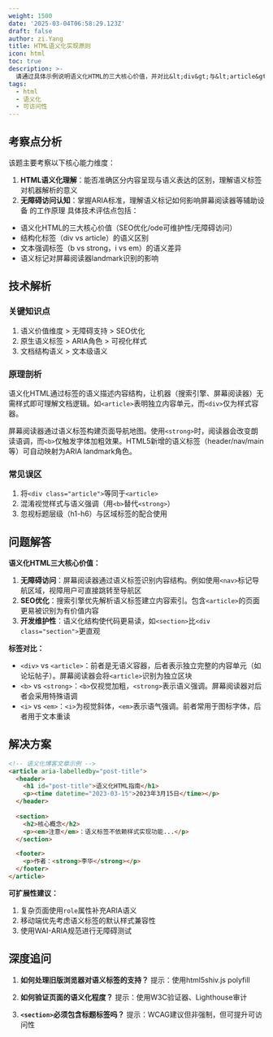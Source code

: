 ```yaml
---
weight: 1500
date: '2025-03-04T06:58:29.123Z'
draft: false
author: zi.Yang
title: HTML语义化实现原则
icon: html
toc: true
description: >-
  请通过具体示例说明语义化HTML的三大核心价值，并对比&lt;div&gt;与&lt;article&gt;、&lt;b&gt;与&lt;strong&gt;、&lt;i&gt;与&lt;em&gt;等标签的语义差异及其对无障碍访问的影响。
tags:
  - html
  - 语义化
  - 可访问性
---
```


## 考察点分析

该题主要考察以下核心能力维度：

1. **HTML语义化理解**：能否准确区分内容呈现与语义表达的区别，理解语义标签对机器解析的意义
2. **无障碍访问认知**：掌握ARIA标准，理解语义标记如何影响屏幕阅读器等辅助设备
的工作原理
具体技术评估点包括：

- 语义化HTML的三大核心价值（SEO优化/ode可维护性/无障碍访问）
- 结构化标签（div vs article）的语义区别
- 文本强调标签（b vs strong，i vs em）的语义差异
- 语义标记对屏幕阅读器landmark识别的影响

## 技术解析

### 关键知识点

1. 语义价值维度 > 无障碍支持 > SEO优化
2. 原生语义标签 > ARIA角色 > 可视化样式
3. 文档结构语义 > 文本级语义

### 原理剖析

语义化HTML通过标签的语义描述内容结构，让机器（搜索引擎、屏幕阅读器）无需样式即可理解文档逻辑。如`<article>`表明独立内容单元，而`<div>`仅为样式容器。

屏幕阅读器通过语义标签构建页面导航地图。使用`<strong>`时，阅读器会改变朗读语调，而`<b>`仅触发字体加粗效果。HTML5新增的语义标签（header/nav/main等）可自动映射为ARIA landmark角色。

### 常见误区

1. 将`<div class="article">`等同于`<article>`
2. 混淆视觉样式与语义强调（用`<b>`替代`<strong>`）
3. 忽视标题层级（h1-h6）与区域标签的配合使用

## 问题解答

**语义化HTML三大核心价值：**

1. **无障碍访问**：屏幕阅读器通过语义标签识别内容结构。例如使用`<nav>`标记导航区域，视障用户可直接跳转至导航区
2. **SEO优化**：搜索引擎优先解析语义标签建立内容索引。包含`<article>`的页面更易被识别为有价值内容
3. **开发维护性**：语义化结构使代码更易读，如`<section>`比`<div class="section">`更直观

**标签对比：**

- `<div>` vs `<article>`：前者是无语义容器，后者表示独立完整的内容单元（如论坛帖子）。屏幕阅读器会将`<article>`识别为独立区块
- `<b>` vs `<strong>`：`<b>`仅视觉加粗，`<strong>`表示语义强调。屏幕阅读器对后者会采用特殊语调
- `<i>` vs `<em>`：`<i>`为视觉斜体，`<em>`表示语气强调。前者常用于图标字体，后者用于文本重读

## 解决方案

```html
<!-- 语义化博客文章示例 -->
<article aria-labelledby="post-title">
  <header>
    <h1 id="post-title">语义化HTML指南</h1>
    <p><time datetime="2023-03-15">2023年3月15日</time></p>
  </header>
  
  <section>
    <h2>核心概念</h2>
    <p><em>注意</em>：语义标签不依赖样式实现功能...</p>
  </section>

  <footer>
    <p>作者：<strong>李华</strong></p>
  </footer>
</article>
```

**可扩展性建议：**

1. 复杂页面使用`role`属性补充ARIA语义
2. 移动端优先考虑语义标签的默认样式兼容性
3. 使用WAI-ARIA规范进行无障碍测试

## 深度追问

1. **如何处理旧版浏览器对语义标签的支持？**
提示：使用html5shiv.js polyfill

2. **如何验证页面的语义化程度？**
提示：使用W3C验证器、Lighthouse审计

3. **`<section>`必须包含标题标签吗？**
提示：WCAG建议但非强制，但可提升可访问性
